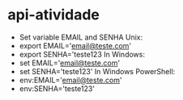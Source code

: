 # api-atividade

- Set variable EMAIL and SENHA
Unix:
- export EMAIL='email@teste.com'
- export SENHA='teste123
In Windows:
- set EMAIL='email@teste.com'
- set SENHA='teste123'
In Windows PowerShell:
- env:EMAIL='email@teste.com'
- env:SENHA='teste123'
